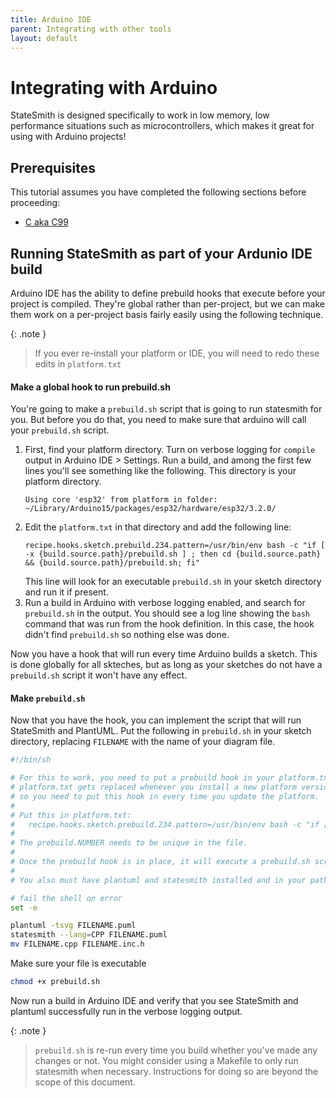 ```yaml
---
title: Arduino IDE
parent: Integrating with other tools
layout: default
---
```


# Integrating with Arduino

StateSmith is designed specifically to work in low memory, low performance situations such as microcontrollers, which makes it great for using with Arduino projects!

## Prerequisites

This tutorial assumes you have completed the following sections before proceeding:
* [C aka C99](/StateSmith/languages/c/)


## Running StateSmith as part of your Ardunio IDE build

Arduino IDE has the ability to define prebuild hooks that execute before your project is compiled. They're global rather than per-project, but we can make them work on a per-project basis fairly easily using the following technique.

{: .note }
> If you ever re-install your platform or IDE, you will need to redo these edits in `platform.txt`


#### Make a global hook to run prebuild.sh

You're going to make a `prebuild.sh` script that is going to run statesmith for you. But before you do that, you
need to make sure that arduino will call your `prebuild.sh` script.

1. First, find your platform directory. Turn on verbose logging for `compile` output in Arduino IDE > Settings. Run a build, and 
   among the first few lines you'll see something like the following. This directory is your platform directory.
   ```
   Using core 'esp32' from platform in folder: ~/Library/Arduino15/packages/esp32/hardware/esp32/3.2.0/
   ```
2. Edit the `platform.txt` in that directory and add the following line:
   ```
   recipe.hooks.sketch.prebuild.234.pattern=/usr/bin/env bash -c "if [ -x {build.source.path}/prebuild.sh ] ; then cd {build.source.path} && {build.source.path}/prebuild.sh; fi"
   ```
   This line will look for an executable `prebuild.sh` in your sketch directory and run it if present.
3. Run a build in Arduino with verbose logging enabled, and search for `prebuild.sh` in the output. You should see a log line
   showing the `bash` command that was run from the hook definition. In this case, the hook didn't find `prebuild.sh` so nothing 
   else was done.

Now you have a hook that will run every time Arduino builds a sketch. This is done globally for all skteches, but as long as your sketches do not have a `prebuild.sh` script it won't have any effect.

#### Make `prebuild.sh`

Now that you have the hook, you can implement the script that will run StateSmith and PlantUML. Put the following in `prebuild.sh` in your sketch directory, replacing `FILENAME` with the name of your diagram file.

```sh
#!/bin/sh

# For this to work, you need to put a prebuild hook in your platform.txt
# platform.txt gets replaced whenever you install a new platform version,
# so you need to put this hook in every time you update the platform.
#
# Put this in platform.txt:
#   recipe.hooks.sketch.prebuild.234.pattern=/usr/bin/env bash -c "if [ -x {build.source.path}/prebuild.sh ] ; then cd {build.source.path} && {build.source.path}/prebuild.sh; fi"
#
# The prebuild.NUMBER needs to be unique in the file.
#
# Once the prebuild hook is in place, it will execute a prebuild.sh script if it exists in the sketch directory.
#
# You also must have plantuml and statesmith installed and in your path

# fail the shell on error
set -e

plantuml -tsvg FILENAME.puml
statesmith --lang=CPP FILENAME.puml
mv FILENAME.cpp FILENAME.inc.h
```

Make sure your file is executable
```sh
chmod +x prebuild.sh
```

Now run a build in Arduino IDE and verify that you see StateSmith and plantuml successfully run in the verbose logging output.


{: .note }
> `prebuild.sh` is re-run every time you build whether you've made any changes or not. You might consider using
> a Makefile to only run statesmith when necessary. Instructions for doing so are beyond the scope of this document.